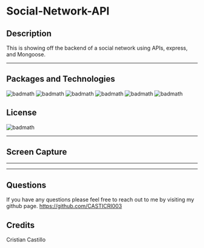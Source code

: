 # Social-Network-API


## Description
This is showing off the backend of a social network using APIs, express, and Mongoose.

---

## Packages and Technologies

![badmath](https://img.shields.io/badge/Language-JavaScript-blue)
![badmath](https://img.shields.io/badge/Registry-npm-ff69b4)
![badmath](https://img.shields.io/badge/Database-MongoDB-brightgreen)
![badmath](https://img.shields.io/badge/ODM-Mongoose-%23701c07)
![badmath](https://img.shields.io/badge/Enviorment-Node.js-success)
![badmath](https://img.shields.io/badge/Framework-Express.js-red)


## License
![badmath](https://img.shields.io/badge/License-MIT-red)

---
## Screen Capture

---

---

## Questions

If you have any questions please feel free to reach out to me by visiting my github page.
https://github.com/CASTICRI003

## Credits
Cristian Castillo
